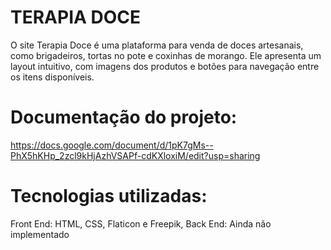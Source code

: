# TERAPIA DOCE
O site Terapia Doce é uma plataforma para venda de doces artesanais, como brigadeiros, tortas no pote e coxinhas de morango. Ele apresenta um layout intuitivo, com imagens dos produtos e botões para navegação entre os itens disponíveis.

# Documentação do projeto:

https://docs.google.com/document/d/1pK7gMs--PhX5hKHp_2zcl9kHjAzhVSAPf-cdKXloxiM/edit?usp=sharing

# Tecnologias utilizadas: 

Front End: HTML, CSS, Flaticon e Freepik,
Back End: Ainda não implementado
